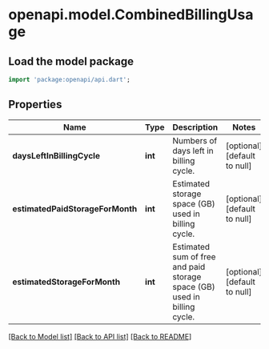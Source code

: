 # openapi.model.CombinedBillingUsage

## Load the model package
```dart
import 'package:openapi/api.dart';
```

## Properties
Name | Type | Description | Notes
------------ | ------------- | ------------- | -------------
**daysLeftInBillingCycle** | **int** | Numbers of days left in billing cycle. | [optional] [default to null]
**estimatedPaidStorageForMonth** | **int** | Estimated storage space (GB) used in billing cycle. | [optional] [default to null]
**estimatedStorageForMonth** | **int** | Estimated sum of free and paid storage space (GB) used in billing cycle. | [optional] [default to null]

[[Back to Model list]](../README.md#documentation-for-models) [[Back to API list]](../README.md#documentation-for-api-endpoints) [[Back to README]](../README.md)


